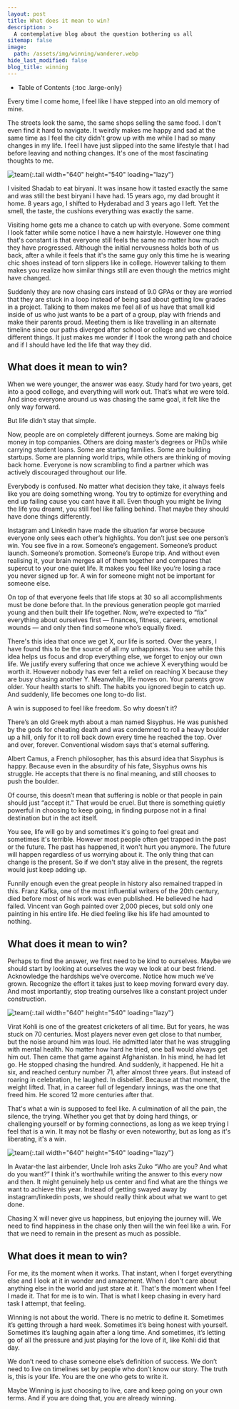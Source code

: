 ```yaml
---
layout: post
title: What does it mean to win?
description: >
  A contemplative blog about the question bothering us all
sitemap: false
image: 
  path: /assets/img/winning/wanderer.webp
hide_last_modified: false
blog_title: winning
---
```

- Table of Contents
{:toc .large-only}

Every time I come home, I feel like I have stepped into an old memory of mine. 

The streets look the same, the same shops selling the same food. I don't even find it hard to navigate. It weirdly makes me happy and sad at the same time as I feel the city didn't grow up with me while I had so many changes in my life. I feel I have just slipped into the same lifestyle that I had before leaving and nothing changes. It's one of the most fascinating thoughts to me. 

![team](/assets/img/winning/shadab.jpeg){:.tail width="640" height="540" loading="lazy"}

I visited Shadab to eat biryani. It was insane how it tasted exactly the same and was still the best biryani I have had. 15 years ago, my dad brought it home. 8 years ago, I shifted to Hyderabad and 3 years ago I left. Yet the smell, the taste, the cushions everything was exactly the same.

Visiting home gets me a chance to catch up with everyone. Some comment I look fatter while some notice I have a new hairstyle. However one thing that's constant is that everyone still feels the same no matter how much they have progressed. Although the initial nervousness holds both of us back, after a while it feels that it's the same guy only this time he is wearing chic shoes instead of torn slippers like in college. However talking to them makes you realize how similar things still are even though the metrics might have changed. 

Suddenly they are now chasing cars instead of 9.0 GPAs or they are worried that they are stuck in a loop instead of being sad about getting low grades in a project. Talking to them makes me feel all of us have that small kid inside of us who just wants to be a part of a group, play with friends and make their parents proud. Meeting them is like travelling in an alternate timeline since our paths diverged after school or college and we chased different things. It just makes me wonder if I took the wrong path and choice and if I should have led the life that way they did.

## What does it mean to win? 
When we were younger, the answer was easy. Study hard for two years, get into a good college, and everything will work out. That’s what we were told. And since everyone around us was chasing the same goal, it felt like the only way forward.

But life didn’t stay that simple.

Now, people are on completely different journeys. Some are making big money in top companies. Others are doing master’s degrees or PhDs while carrying student loans. Some are starting families. Some are building startups. Some are planning world trips, while others are thinking of moving back home. Everyone is now scrambling to find a partner which was actively discouraged throughout our life.

Everybody is confused. No matter what decision they take, it always feels like you are doing something wrong. You try to optimize for everything and end up failing cause you cant have it all. Even though you might be living the life you dreamt, you still feel like falling behind. That maybe they should have done things differently.

Instagram and Linkedin have made the situation far worse because everyone only sees each other’s highlights. You don’t just see one person’s win. You see five in a row. Someone’s engagement. Someone’s product launch. Someone’s promotion. Someone’s Europe trip. And without even realising it, your brain merges all of them together and compares that supercut to your one quiet life. It makes you feel like you’re losing a race you never signed up for. A win for someone might not be important for someone else. 

On top of that everyone feels that life stops at 30 so all accomplishments must be done before that. In the previous generation people got married young and then built their life together. Now, we’re expected to “fix” everything about ourselves first — finances, fitness, careers, emotional wounds — and only then find someone who’s equally fixed.

There's this idea that once we get X, our life is sorted. Over the years, I have found this to be the source of all my unhappiness. You see while this idea helps us focus and drop everything else, we forget to enjoy our own life. We justify every suffering that once we achieve X everything would be worth it. However nobody has ever felt a relief on reaching X because they are busy chasing another Y. Meanwhile, life moves on. Your parents grow older. Your health starts to shift. The habits you ignored begin to catch up. And suddenly, life becomes one long to-do list. 

A win is supposed to feel like freedom. So why doesn’t it?

There’s an old Greek myth about a man named Sisyphus. He was punished by the gods for cheating death and was condemned to roll a heavy boulder up a hill, only for it to roll back down every time he reached the top. Over and over, forever. Conventional wisdom says that's eternal suffering. 

Albert Camus, a French philosopher,  has this absurd idea that Sisyphus is happy. Because even in the absurdity of his fate, Sisyphus owns his struggle. He accepts that there is no final meaning, and still chooses to push the boulder.

Of course, this doesn’t mean that suffering is noble or that people in pain should just “accept it.” That would be cruel. But there is something quietly powerful in choosing to keep going, in finding purpose not in a final destination but in the act itself.

You see, life will go by and sometimes it's going to feel great and sometimes it's terrible. However most people often get trapped in the past or the future. The past has happened, it won't hurt you anymore. The future will happen regardless of us worrying about it. The only thing that can change is the present. So if we don't stay alive in the present, the regrets would just keep adding up. 

Funnily enough even the great people in history also remained trapped in this. Franz Kafka, one of the most influential writers of the 20th century, died before most of his work was even published. He believed he had failed. Vincent van Gogh painted over 2,000 pieces, but sold only one painting in his entire life. He died feeling like his life had amounted to nothing.

## What does it mean to win? 

Perhaps to find the answer, we first need to be kind to ourselves. Maybe we should start by looking at ourselves the way we look at our best friend. Acknowledge the hardships we’ve overcome. Notice how much we’ve grown. Recognize the effort it takes just to keep moving forward every day. And most importantly, stop treating ourselves like a constant project under construction.

![team](/assets/img/winning/kohli.webp){:.tail width="640" height="540" loading="lazy"}

Virat Kohli is one of the greatest cricketers of all time. But for years, he was stuck on 70 centuries. Most players never even get close to that number, but the noise around him was loud. He admitted later that he was struggling with mental health. No matter how hard he tried, one ball would always get him out. Then came that game against Afghanistan. In his mind, he had let go. He stopped chasing the hundred. And suddenly, it happened. He hit a six, and reached century number 71,  after almost three years. But instead of roaring in celebration, he laughed. In disbelief. Because at that moment, the weight lifted. That, in a career full of legendary innings, was the one that freed him. He scored 12 more centuries after that.

That's what a win is supposed to feel like. A culmination of all the pain, the silence, the trying. Whether you get that by doing hard things, or challenging yourself or by forming connections, as long as we keep trying I feel that is a win. It may not be flashy or even noteworthy, but as long as it's liberating, it's a win.

![team](/assets/img/winning/zuko.jpeg){:.tail width="640" height="540" loading="lazy"}

In Avatar-the last airbender, Uncle Iroh asks Zuko “Who are you? And what do you want?” I think it's worthwhile writing the answer to this every now and then. It might genuinely help us center and find what are the things we want to achieve this year. Instead of getting swayed away by instagram/linkedin posts, we should really think about what we want to get done.

Chasing X will never give us happiness, but enjoying the journey will. We need to find happiness in the chase only then will the win feel like a win. For that we need to remain in the present as much as possible.

## What does it mean to win?

For me, its the moment when it works. That instant, when I forget everything else and I look at it in wonder and amazement. When I don't care about anything else in the world and just stare at it. That's the moment when I feel I made it. That for me is to win. That is what I keep chasing in every hard task I attempt, that feeling. 

Winning is not about the world. There is no metric to define it. Sometimes it’s getting through a hard week. Sometimes it’s being honest with yourself. Sometimes it’s laughing again after a long time. And sometimes, it’s letting go of all the pressure and just playing for the love of it, like Kohli did that day.

We don’t need to chase someone else’s definition of success. We don’t need to live on timelines set by people who don’t know our story. The truth is, this is your life. You are the one who gets to write it.

Maybe Winning is just choosing to live, care and keep going on your own terms. And if you are doing that, you are already winning.
